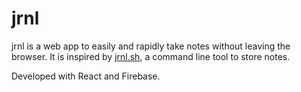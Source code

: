 # jrnl

jrnl is a web app to easily and rapidly take notes without leaving the browser. It is inspired by [jrnl.sh](https://jrnl.sh/en/stable/), a command line tool to store notes.

Developed with React and Firebase.